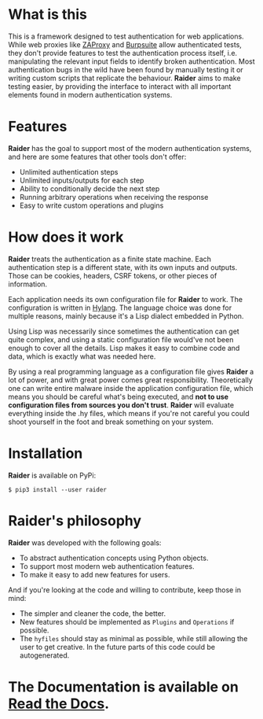 # What is this

This is a framework designed to test authentication for web
applications. While web proxies like
[ZAProxy](https://www.zaproxy.org/) and
[Burpsuite](https://portswigger.net/burp) allow authenticated tests,
they don't provide features to test the authentication process itself,
i.e. manipulating the relevant input fields to identify broken
authentication. Most authentication bugs in the wild have been found
by manually testing it or writing custom scripts that replicate the
behaviour. **Raider** aims to make testing easier, by providing the
interface to interact with all important elements found in modern
authentication systems.

# Features

**Raider** has the goal to support most of the modern authentication
systems, and here are some features that other tools don't offer:

* Unlimited authentication steps
* Unlimited inputs/outputs for each step
* Ability to conditionally decide the next step
* Running arbitrary operations when receiving the response
* Easy to write custom operations and plugins


# How does it work

**Raider** treats the authentication as a finite state machine. Each
authentication step is a different state, with its own inputs and
outputs. Those can be cookies, headers, CSRF tokens, or other pieces
of information.

Each application needs its own configuration file for **Raider** to
work. The configuration is written in
[Hylang](https://docs.hylang.org/). The language choice was done for
multiple reasons, mainly because it's a Lisp dialect embedded in
Python.

Using Lisp was necessarily since sometimes the authentication can get
quite complex, and using a static configuration file would've not been
enough to cover all the details. Lisp makes it easy to combine code
and data, which is exactly what was needed here.

By using a real programming language as a configuration file gives
**Raider** a lot of power, and with great power comes great
responsibility. Theoretically one can write entire malware inside the
application configuration file, which means you should be careful
what's being executed, and **not to use configuration files from
sources you don't trust**. **Raider** will evaluate everything inside
the .hy files, which means if you're not careful you could shoot
yourself in the foot and break something on your system.

# Installation

**Raider** is available on PyPi:

```
$ pip3 install --user raider
```

# Raider's philosophy

**Raider** was developed with the following goals:

* To abstract authentication concepts using Python objects.
* To support most modern web authentication features.
* To make it easy to add new features for users.


And if you're looking at the code and willing to contribute, keep
those in mind:

* The simpler and cleaner the code, the better.
* New features should be implemented as `Plugins` and
  `Operations` if possible.
* The `hyfiles` should stay as minimal as possible, while still
  allowing the user to get creative. In the future parts of this code
  could be autogenerated.



# The Documentation is available on [Read the Docs](https://raider.readthedocs.io/en/latest/).
